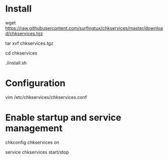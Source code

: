Install
=====

wget https://raw.githubusercontent.com/surfingtux/chkservices/master/download/chkservices.tgz

tar xvf chkservices.tgz

cd chkservices

./install.sh


Configuration
=====

vim /etc/chkservices/chkservices.conf


Enable startup and service management
=====

chkconfig chkservices on

service chkservices start/stop